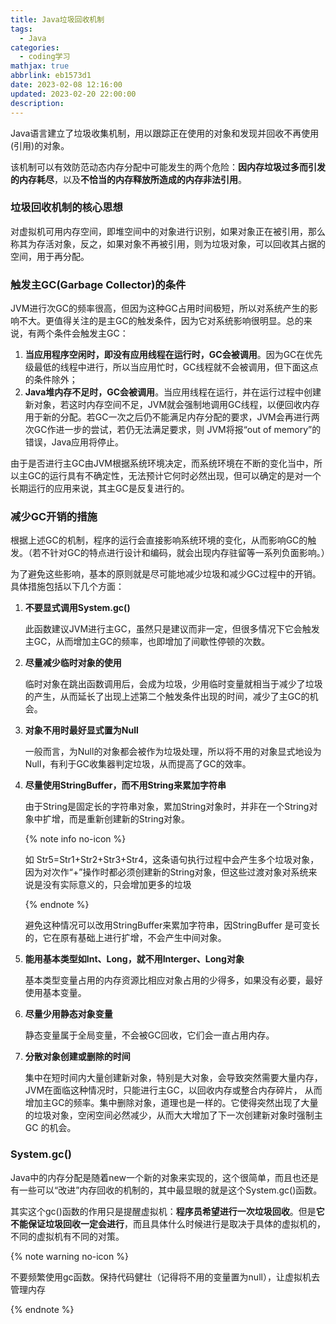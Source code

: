 ```yaml
---
title: Java垃圾回收机制
tags:
  - Java
categories:
  - coding学习
mathjax: true
abbrlink: eb1573d1
date: 2023-02-08 12:16:00
updated: 2023-02-20 22:00:00
description:
---
```


Java语言建立了垃圾收集机制，用以跟踪正在使用的对象和发现并回收不再使用(引用)的对象。

该机制可以有效防范动态内存分配中可能发生的两个危险：**因内存垃圾过多而引发的内存耗尽**，以及**不恰当的内存释放所造成的内存非法引用**。

### 垃圾回收机制的核心思想

对虚拟机可用内存空间，即堆空间中的对象进行识别，如果对象正在被引用，那么称其为存活对象，反之，如果对象不再被引用，则为垃圾对象，可以回收其占据的空间，用于再分配。

### 触发主GC(Garbage Collector)的条件

JVM进行次GC的频率很高，但因为这种GC占用时间极短，所以对系统产生的影响不大。更值得关注的是主GC的触发条件，因为它对系统影响很明显。总的来说，有两个条件会触发主GC：

1. **当应用程序空闲时，即没有应用线程在运行时，GC会被调用**。因为GC在优先级最低的线程中进行，所以当应用忙时，GC线程就不会被调用，但下面这点的条件除外；
2. **Java堆内存不足时，GC会被调用**。当应用线程在运行，并在运行过程中创建新对象，若这时内存空间不足，JVM就会强制地调用GC线程，以便回收内存用于新的分配。若GC一次之后仍不能满足内存分配的要求，JVM会再进行两次GC作进一步的尝试，若仍无法满足要求，则 JVM将报“out of memory”的错误，Java应用将停止。

由于是否进行主GC由JVM根据系统环境决定，而系统环境在不断的变化当中，所以主GC的运行具有不确定性，无法预计它何时必然出现，但可以确定的是对一个长期运行的应用来说，其主GC是反复进行的。

### 减少GC开销的措施

根据上述GC的机制，程序的运行会直接影响系统环境的变化，从而影响GC的触发。（若不针对GC的特点进行设计和编码，就会出现内存驻留等一系列负面影响。）

为了避免这些影响，基本的原则就是尽可能地减少垃圾和减少GC过程中的开销。具体措施包括以下几个方面：

1. **不要显式调用System.gc()**

   此函数建议JVM进行主GC，虽然只是建议而非一定，但很多情况下它会触发主GC，从而增加主GC的频率，也即增加了间歇性停顿的次数。

2. **尽量减少临时对象的使用**

   临时对象在跳出函数调用后，会成为垃圾，少用临时变量就相当于减少了垃圾的产生，从而延长了出现上述第二个触发条件出现的时间，减少了主GC的机会。

3. **对象不用时最好显式置为Null**

   一般而言，为Null的对象都会被作为垃圾处理，所以将不用的对象显式地设为Null，有利于GC收集器判定垃圾，从而提高了GC的效率。

4. **尽量使用StringBuffer，而不用String来累加字符串**

   由于String是固定长的字符串对象，累加String对象时，并非在一个String对象中扩增，而是重新创建新的String对象。

   {% note info no-icon %}

   如 Str5=Str1+Str2+Str3+Str4，这条语句执行过程中会产生多个垃圾对象，因为对次作“+”操作时都必须创建新的String对象，但这些过渡对象对系统来说是没有实际意义的，只会增加更多的垃圾

   {% endnote %}

   避免这种情况可以改用StringBuffer来累加字符串，因StringBuffer 是可变长的，它在原有基础上进行扩增，不会产生中间对象。

5. **能用基本类型如Int、Long，就不用Interger、Long对象**

   基本类型变量占用的内存资源比相应对象占用的少得多，如果没有必要，最好使用基本变量。

6. **尽量少用静态对象变量**

   静态变量属于全局变量，不会被GC回收，它们会一直占用内存。

7. **分散对象创建或删除的时间**

   集中在短时间内大量创建新对象，特别是大对象，会导致突然需要大量内存，JVM在面临这种情况时，只能进行主GC，以回收内存或整合内存碎片， 从而增加主GC的频率。集中删除对象，道理也是一样的。它使得突然出现了大量的垃圾对象，空闲空间必然减少，从而大大增加了下一次创建新对象时强制主GC 的机会。

### System.gc()

Java中的内存分配是随着new一个新的对象来实现的，这个很简单，而且也还是有一些可以“改进”内存回收的机制的，其中最显眼的就是这个System.gc()函数。

其实这个gc()函数的作用只是提醒虚拟机：**程序员希望进行一次垃圾回收**。但是**它不能保证垃圾回收一定会进行**，而且具体什么时候进行是取决于具体的虚拟机的，不同的虚拟机有不同的对策。

{% note warning no-icon %}

不要频繁使用gc函数。保持代码健壮（记得将不用的变量置为null），让虚拟机去管理内存

{% endnote %}